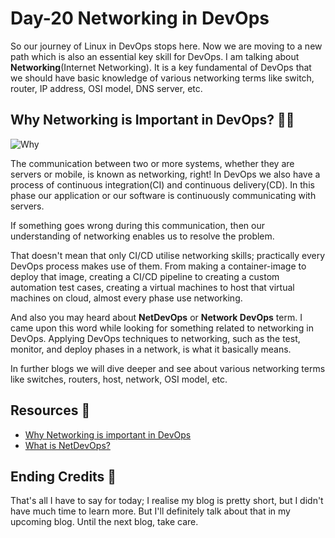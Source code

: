 # Day-20 Networking in DevOps

So our journey of Linux in DevOps stops here. Now we are moving to a new path which is also an essential key skill for DevOps. I am talking about **Networking**(Internet Networking). It is a key fundamental of DevOps that we should have basic knowledge of various networking terms like switch, router, IP address, OSI model, DNS server, etc.

## Why Networking is Important in DevOps? 🤷‍♂️
![Why](https://media.giphy.com/media/1jajMAVf2vN9KxoFfw/giphy.gif)

The communication between two or more systems, whether they are servers or mobile, is known as networking, right! In DevOps we also have a process of continuous integration(CI) and continuous delivery(CD). In this phase our application or our software is continuously communicating with servers.

If something goes wrong during this communication, then our understanding of networking enables us to resolve the problem.

 That doesn't mean that only CI/CD utilise networking skills; practically every DevOps process makes use of them. From making a container-image to deploy that image, creating a CI/CD pipeline to creating a custom automation test cases, creating a virtual machines to host that virtual machines on cloud, almost every phase use networking.

And also you may heard about **NetDevOps** or **Network DevOps** term. I came upon this word while looking for something related to networking in DevOps. Applying DevOps techniques to networking, such as the test, monitor, and deploy phases in a network, is what it basically means.

In further blogs we will dive deeper and see about various networking terms like switches, routers, host, network, OSI model, etc.

## Resources 📖
- [Why Networking is important in DevOps](https://medium.com/@olayinkancs/why-networking-is-important-cloud-computing-20a4bdb940a5)
- [ What is NetDevOps? ](https://www.cisco.com/c/en/us/solutions/data-center/data-center-networking/what-is-netops.html#~methodology)

## Ending Credits 👋
That's all I have to say for today; I realise my blog is pretty short, but I didn't have much time to learn more. But I'll definitely talk about that in my upcoming blog. Until the next blog, take care.



